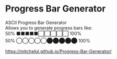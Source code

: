 # Progress Bar Generator
 ASCII Progress Bar Generator<br>
Allows you to generate progress bars like:<br>
50% ⬛⬛⬛⬛⬛⬜⬜⬜⬜⬜ 100%<br>
50% ◯◯◯◯◯⬤⬤⬤⬤⬤ 100%<br><br>
https://mitchelpl.github.io/Progress-Bar-Generator/
